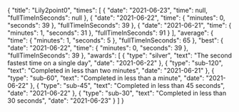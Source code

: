{
  "title": "Lily2point0",
  "times": [
    {
      "date": "2021-06-23",
      "time": null,
      "fullTimeInSeconds": null
    },
    {
      "date": "2021-06-22",
      "time": {
        "minutes": 0,
        "seconds": 39
      },
      "fullTimeInSeconds": 39
    },
    {
      "date": "2021-06-21",
      "time": {
        "minutes": 1,
        "seconds": 31
      },
      "fullTimeInSeconds": 91
    }
  ],
  "average": {
    "time": {
      "minutes": 1,
      "seconds": 5
    },
    "fullTimeInSeconds": 65
  },
  "best": {
    "date": "2021-06-22",
    "time": {
      "minutes": 0,
      "seconds": 39
    },
    "fullTimeInSeconds": 39
  },
  "awards": [
    {
      "type": "silver",
      "text": "The second fastest time on a single day",
      "date": "2021-06-22"
    },
    {
      "type": "sub-120",
      "text": "Completed in less than two minutes",
      "date": "2021-06-21"
    },
    {
      "type": "sub-60",
      "text": "Completed in less than a minute",
      "date": "2021-06-22"
    },
    {
      "type": "sub-45",
      "text": "Completed in less than 45 seconds",
      "date": "2021-06-22"
    },
    {
      "type": "sub-30",
      "text": "Completed in less than 30 seconds",
      "date": "2021-06-23"
    }
  ]
}
